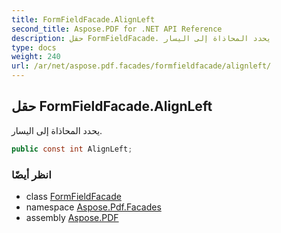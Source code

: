 ```yaml
---
title: FormFieldFacade.AlignLeft
second_title: Aspose.PDF for .NET API Reference
description: حقل FormFieldFacade. يحدد المحاذاة إلى اليسار
type: docs
weight: 240
url: /ar/net/aspose.pdf.facades/formfieldfacade/alignleft/
---
```

## حقل FormFieldFacade.AlignLeft

يحدد المحاذاة إلى اليسار.

```csharp
public const int AlignLeft;
```

### انظر أيضًا

* class [FormFieldFacade](../)
* namespace [Aspose.Pdf.Facades](../../../aspose.pdf.facades/)
* assembly [Aspose.PDF](../../../)